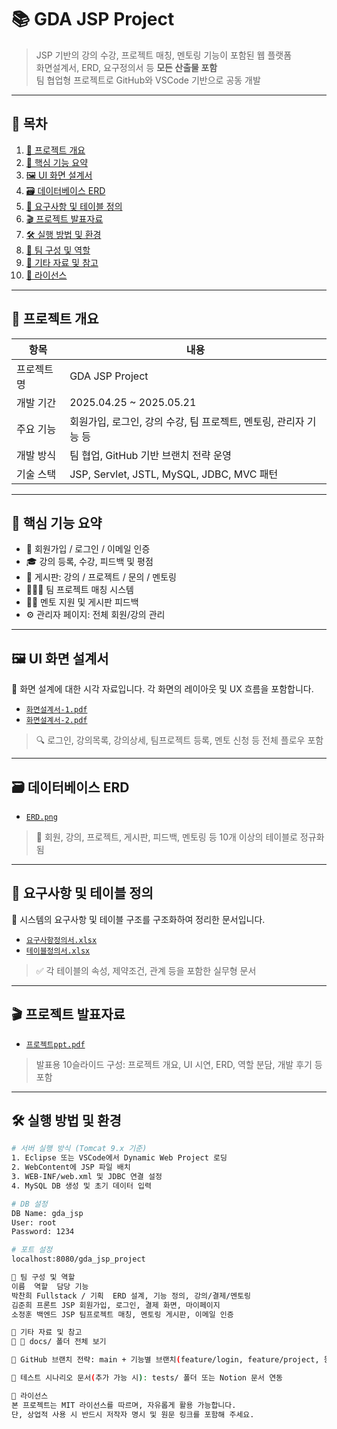 # 📚 GDA JSP Project

> JSP 기반의 강의 수강, 프로젝트 매칭, 멘토링 기능이 포함된 웹 플랫폼  
> 화면설계서, ERD, 요구정의서 등 **모든 산출물 포함**  
> 팀 협업형 프로젝트로 GitHub와 VSCode 기반으로 공동 개발

---

## 📌 목차

1. [📖 프로젝트 개요](#📖-프로젝트-개요)
2. [🚀 핵심 기능 요약](#🚀-핵심-기능-요약)
3. [🖼️ UI 화면 설계서](#🖼️-ui-화면-설계서)
4. [🗃️ 데이터베이스 ERD](#🗃️-데이터베이스-erd)
5. [📄 요구사항 및 테이블 정의](#📄-요구사항-및-테이블-정의)
6. [🎬 프로젝트 발표자료](#🎬-프로젝트-발표자료)
7. [🛠 실행 방법 및 환경](#🛠-실행-방법-및-환경)
8. [👥 팀 구성 및 역할](#👥-팀-구성-및-역할)
9. [📎 기타 자료 및 참고](#📎-기타-자료-및-참고)
10. [📄 라이선스](#📄-라이선스)

---

## 📖 프로젝트 개요

| 항목 | 내용 |
|------|------|
| 프로젝트명 | GDA JSP Project |
| 개발 기간 | 2025.04.25 ~ 2025.05.21 |
| 주요 기능 | 회원가입, 로그인, 강의 수강, 팀 프로젝트, 멘토링, 관리자 기능 등 |
| 개발 방식 | 팀 협업, GitHub 기반 브랜치 전략 운영 |
| 기술 스택 | JSP, Servlet, JSTL, MySQL, JDBC, MVC 패턴 |

---

## 🚀 핵심 기능 요약

- 📌 회원가입 / 로그인 / 이메일 인증
- 🎓 강의 등록, 수강, 피드백 및 평점
- 📂 게시판: 강의 / 프로젝트 / 문의 / 멘토링
- 🧑‍🤝‍🧑 팀 프로젝트 매칭 시스템
- 🧑‍🏫 멘토 지원 및 게시판 피드백
- ⚙️ 관리자 페이지: 전체 회원/강의 관리

---

## 🖼️ UI 화면 설계서

📂 화면 설계에 대한 시각 자료입니다. 각 화면의 레이아웃 및 UX 흐름을 포함합니다.

- [`화면설계서-1.pdf`](https://github.com/DevchannyP/gda_jsp_project/blob/main/docs/%ED%99%94%EB%A9%B4%EC%84%A4%EA%B3%84%EC%84%9C-1.pdf)
- [`화면설계서-2.pdf`](https://github.com/DevchannyP/gda_jsp_project/blob/main/docs/%ED%99%94%EB%A9%B4%EC%84%A4%EA%B3%84%EC%84%9C-2.pdf)

> 🔍 로그인, 강의목록, 강의상세, 팀프로젝트 등록, 멘토 신청 등 전체 플로우 포함

---

## 🗃️ 데이터베이스 ERD

- [`ERD.png`](https://github.com/DevchannyP/gda_jsp_project/blob/main/docs/ERD.png)  
> 📌 회원, 강의, 프로젝트, 게시판, 피드백, 멘토링 등 10개 이상의 테이블로 정규화됨

---

## 📄 요구사항 및 테이블 정의

📝 시스템의 요구사항 및 테이블 구조를 구조화하여 정리한 문서입니다.

- [`요구사항정의서.xlsx`](https://github.com/DevchannyP/gda_jsp_project/blob/main/docs/%EC%9A%94%EA%B5%AC%EC%82%AC%ED%95%AD%EC%A0%95%EC%9D%98%EC%84%9C.xlsx)
- [`테이블정의서.xlsx`](https://github.com/DevchannyP/gda_jsp_project/blob/main/docs/%ED%85%8C%EC%9D%B4%EB%B8%94%EC%A0%95%EC%9D%98%EC%84%9C.xlsx)

> ✅ 각 테이블의 속성, 제약조건, 관계 등을 포함한 실무형 문서

---

## 🎬 프로젝트 발표자료

- [`프로젝트ppt.pdf`](https://github.com/DevchannyP/gda_jsp_project/blob/main/docs/%ED%94%84%EB%A1%9C%EC%A0%9Dppt.pdf)

> 발표용 10슬라이드 구성: 프로젝트 개요, UI 시연, ERD, 역할 분담, 개발 후기 등 포함

---

## 🛠 실행 방법 및 환경

```bash
# 서버 실행 방식 (Tomcat 9.x 기준)
1. Eclipse 또는 VSCode에서 Dynamic Web Project 로딩
2. WebContent에 JSP 파일 배치
3. WEB-INF/web.xml 및 JDBC 연결 설정
4. MySQL DB 생성 및 초기 데이터 입력

# DB 설정
DB Name: gda_jsp
User: root
Password: 1234

# 포트 설정
localhost:8080/gda_jsp_project

👥 팀 구성 및 역할
이름	역할	담당 기능
박찬희	Fullstack / 기획	ERD 설계, 기능 정의, 강의/결제/멘토링
김준희	프론트 JSP	회원가입, 로그인, 결제 화면, 마이페이지
소정훈	백엔드 JSP	팀프로젝트 매칭, 멘토링 게시판, 이메일 인증

📎 기타 자료 및 참고
📌 📂 docs/ 폴더 전체 보기

📎 GitHub 브랜치 전략: main + 기능별 브랜치(feature/login, feature/project, 등)

🧪 테스트 시나리오 문서(추가 가능 시): tests/ 폴더 또는 Notion 문서 연동

📄 라이선스
본 프로젝트는 MIT 라이선스를 따르며, 자유롭게 활용 가능합니다.
단, 상업적 사용 시 반드시 저작자 명시 및 원문 링크를 포함해 주세요.

